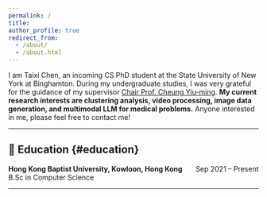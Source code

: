 ```yaml
---
permalink: /
title:
author_profile: true
redirect_from: 
  - /about/
  - /about.html
---
```

I am Taixi Chen, an incoming CS PhD student at the State University of New York at Binghamton. During my undergraduate studies, I was very grateful for the guidance of my supervisor <a href="https://www.comp.hkbu.edu.hk/~ymc/"> Chair Prof. Cheung Yiu-ming</a>. **My current research interests are clustering analysis, video processing, image data generation, and multimodal LLM for medical problems.** Anyone interested in me, please feel free to contact me!

---


## 📖 Education {#education}
**Hong Kong Baptist University, Kowloon, Hong Kong**     <span style="float: right;">Sep 2021 – Present</span>
<br>
B.Sc in Computer Science

---
<div style="width: 100%; margin: auto;">
      <script type='text/javascript' id='clustrmaps' src='//cdn.clustrmaps.com/map_v2.js?cl=ffffff&w=300&t=tt&d=oMV34JLFA3Jp3H41-As6Lgg-0IQPFESA6TJlIwAjQWs'></script>
      <br>
</div>


<!-- ## 📖 Publication and Research experience {#pub}
**TYrPPG: Uncomplicated and Enhanced Learning Capability rPPG for Remote Heart Rate Estimation**     <span style="float: right;">Undergrad research paper</span>
<br>
submitted to ACM MM25

<br>

**CADM: Cluster-customized Adaptive Distance Metric for Categorical Data Clustering**     <span style="float: right;">Undergrad research paper</span>
<br>
submitted to KDD25


**FT-Net: A FAST and Accurate Text Classification Model**     <span style="float: right;">Undergrad research project</span>
<br>

**Parameter adaptive Multi-classifier analyzing complex dataset with noise**     <span style="float: right;">Undergrad course project</span>
<br>

**Intelligent classification of land use based on BP neural network and stormwater simulation**     <span style="float: right;">Co-author Journal paper</span>
<br> -->
<!-- 

**Image denoising based on deep residual network with dual-domain information**     <span style="float: right;">Co-author Journal paper</span>
<br> -->




